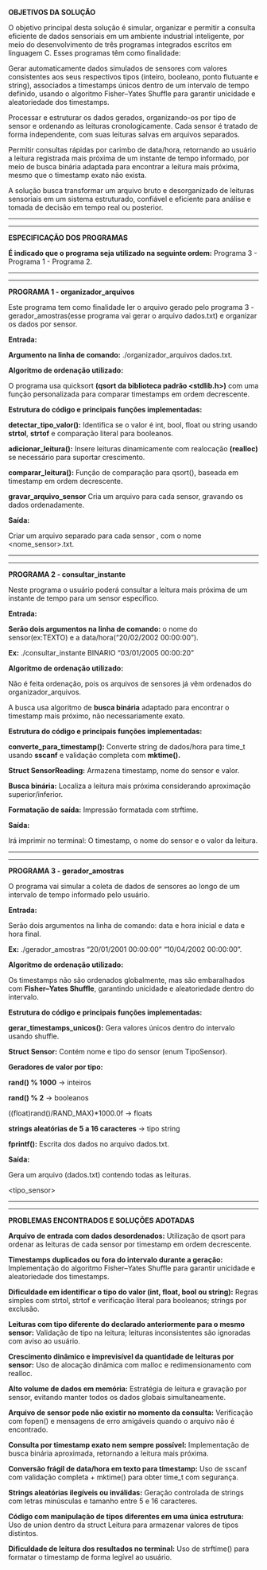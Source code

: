 **OBJETIVOS DA SOLUÇÃO**

O objetivo principal desta solução é simular, organizar e permitir a consulta eficiente de dados sensoriais em um ambiente industrial inteligente, por meio do desenvolvimento de três programas integrados escritos em linguagem C. Esses programas têm como finalidade:

Gerar automaticamente dados simulados de sensores com valores consistentes aos seus respectivos tipos (inteiro, booleano, ponto flutuante e string), associados a timestamps únicos dentro de um intervalo de tempo definido, usando o algoritmo Fisher–Yates Shuffle para garantir unicidade e aleatoriedade dos timestamps.

Processar e estruturar os dados gerados, organizando-os por tipo de sensor e ordenando as leituras cronologicamente. Cada sensor é tratado de forma independente, com suas leituras salvas em arquivos separados.

Permitir consultas rápidas por carimbo de data/hora, retornando ao usuário a leitura registrada mais próxima de um instante de tempo informado, por meio de busca binária adaptada para encontrar a leitura mais próxima, mesmo que o timestamp exato não exista.

A solução busca transformar um arquivo bruto e desorganizado de leituras sensoriais em um sistema estruturado, confiável e eficiente para análise e tomada de decisão em tempo real ou posterior.

---
---

**ESPECIFICAÇÃO DOS PROGRAMAS**

**É indicado que o programa seja utilizado na seguinte ordem:** Programa 3 - Programa 1 - Programa 2.

---
---

**PROGRAMA 1 - organizador_arquivos**

Este programa tem como finalidade ler o arquivo gerado pelo programa 3 - gerador_amostras(esse programa vai gerar o arquivo dados.txt) e organizar os dados por sensor.

**Entrada:**

**Argumento na linha de comando:** ./organizador_arquivos dados.txt.

**Algoritmo de ordenação utilizado:**

O programa usa quicksort **(qsort da biblioteca padrão <stdlib.h>)** com uma função personalizada para comparar timestamps em ordem decrescente.

**Estrutura do código e principais funções implementadas:**

**detectar_tipo_valor():** Identifica se o valor é int, bool, float ou string usando **strtol**, **strtof** e comparação literal para booleanos.

**adicionar_leitura():** Insere leituras dinamicamente com realocação **(realloc)** se necessário para suportar crescimento.

**comparar_leitura():** Função de comparação para qsort(), baseada em timestamp em ordem decrescente.

**gravar_arquivo_sensor** Cria um arquivo para cada sensor, gravando os dados ordenadamente.

**Saída:**

Criar um arquivo separado para cada sensor , com o nome <nome_sensor>.txt.

---
---

**PROGRAMA 2 - consultar_instante**

Neste programa o usuário poderá consultar a leitura mais próxima de um instante de tempo para um sensor específico.

**Entrada:**

**Serão dois argumentos na linha de comando:** o nome do sensor(ex:TEXTO) e a data/hora(“20/02/2002 00:00:00”).

**Ex:** ./consultar_instante BINARIO “03/01/2005 00:00:20”

**Algoritmo de ordenação utilizado:**

Não é feita ordenação, pois os arquivos de sensores já vêm ordenados do organizador_arquivos.

A busca usa algoritmo de **busca binária** adaptado para encontrar o timestamp mais próximo, não necessariamente exato.

**Estrutura do código e principais funções implementadas:**

**converte_para_timestamp():** Converte string de dados/hora para time_t usando **sscanf** e validação completa com **mktime().**

**Struct SensorReading:** Armazena timestamp, nome do sensor e valor.

**Busca binária:** Localiza a leitura mais próxima considerando aproximação superior/inferior.

**Formatação de saída:** Impressão formatada com strftime.

**Saída:**

Irá imprimir no terminal: O timestamp, o nome do sensor e o valor da leitura.

---
---

**PROGRAMA 3 - gerador_amostras**

O programa vai simular a coleta de dados de sensores ao longo de um intervalo de tempo informado pelo usuário.

**Entrada:**

Serão dois argumentos na linha de comando: data e hora inicial e data e hora final.

**Ex:** ./gerador_amostras “20/01/2001 00:00:00” “10/04/2002 00:00:00”.

**Algoritmo de ordenação utilizado:**

Os timestamps não são ordenados globalmente, mas são embaralhados com **Fisher–Yates Shuffle**, garantindo unicidade e aleatoriedade dentro do intervalo.

**Estrutura do código e principais funções implementadas:**

**gerar_timestamps_unicos():** Gera valores únicos dentro do intervalo usando shuffle.

**Struct Sensor:** Contém nome e tipo do sensor (enum TipoSensor).

**Geradores de valor por tipo:**

**rand() % 1000** → inteiros

**rand() % 2** → booleanos

((float)rand()/RAND_MAX)*1000.0f → floats

**strings aleatórias de 5 a 16 caracteres** → tipo string

**fprintf():** Escrita dos dados no arquivo dados.txt.

**Saída:**

Gera um arquivo (dados.txt) contendo todas as leituras.

<timestamp> <tipo_sensor> <valor>

---
---

**PROBLEMAS ENCONTRADOS E SOLUÇÕES ADOTADAS**

**Arquivo de entrada com dados desordenados:** Utilização de qsort para ordenar as leituras de cada sensor por timestamp em ordem decrescente.

**Timestamps duplicados ou fora do intervalo durante a geração:** Implementação do algoritmo Fisher–Yates Shuffle para garantir unicidade e aleatoriedade dos timestamps.

**Dificuldade em identificar o tipo do valor (int, float, bool ou string):** Regras simples com strtol, strtof e verificação literal para booleanos; strings por exclusão.

**Leituras com tipo diferente do declarado anteriormente para o mesmo sensor:** Validação de tipo na leitura; leituras inconsistentes são ignoradas com aviso ao usuário.

**Crescimento dinâmico e imprevisível da quantidade de leituras por sensor:** Uso de alocação dinâmica com malloc e redimensionamento com realloc.

**Alto volume de dados em memória:** Estratégia de leitura e gravação por sensor, evitando manter todos os dados globais simultaneamente.

**Arquivo de sensor pode não existir no momento da consulta:** Verificação com fopen() e mensagens de erro amigáveis quando o arquivo não é encontrado.

**Consulta por timestamp exato nem sempre possível:** Implementação de busca binária aproximada, retornando a leitura mais próxima.

**Conversão frágil de data/hora em texto para timestamp:** Uso de sscanf com validação completa + mktime() para obter time_t com segurança.

**Strings aleatórias ilegíveis ou inválidas:** Geração controlada de strings com letras minúsculas e tamanho entre 5 e 16 caracteres.

**Código com manipulação de tipos diferentes em uma única estrutura:** Uso de union dentro da struct Leitura para armazenar valores de tipos distintos.

**Dificuldade de leitura dos resultados no terminal:** Uso de strftime() para formatar o timestamp de forma legível ao usuário.

